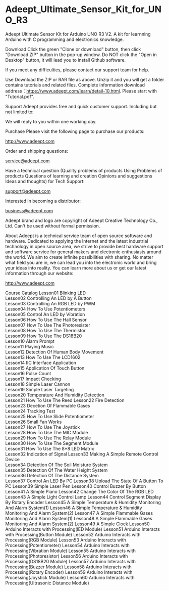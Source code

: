 # Adeept_Ultimate_Sensor_Kit_for_UNO_R3

Adeept Ultimate Sensor Kit for Arduino UNO R3 V2. A kit for learnning Arduino with C programming and electronics knowledge.

Download Click the green "Clone or download" button, then click "Download ZIP" button in the pop-up window. Do NOT click the "Open in Desktop" button, it will lead you to install Github software.

If you meet any difficulties, please contact our support team for help.

Use Download the ZIP or RAR file as above. Unzip it and you will get a folder contains tutorials and related files. Complete information download address：https://www.adeept.com/learn/detail-10.html. Please start with "Tutorial.pdf".

Support Adeept provides free and quick customer support. Including but not limited to:

We will reply to you within one working day.

Purchase Please visit the following page to purchase our products:

http://www.adeept.com

Order and shipping questions:

service@adeept.com

Have a technical question (Quality problems of products Using Problems of products Questions of learning and creation Opinions and suggestions Ideas and thoughts) for Tech Support:

support@adeept.com

Interested in becoming a distributor:

business@adeept.com

Adeept brand and logo are copyright of Adeept Creative Technology Co., Ltd. Can't be used without formal permission.

About Adeept is a technical service team of open source software and hardware. Dedicated to applying the Internet and the latest industrial technology in open source area, we strive to provide best hardware support and software service for general makers and electronic enthusiasts around the world. We aim to create infinite possibilities with sharing. No matter what field you are in, we can lead you into the electronic world and bring your ideas into reality. You can learn more about us or get our latest information through our website:

http://www.adeept.com

Course Catalog
Lesson01   Blinking LED  
Lesson02   Controlling An LED by A Button	 
Lesson03   Controlling An RGB LED by PWM	 
Lesson04   How To Use Potentiometers	 
Lesson05   Control An LED by Vibration	 
Lesson06   How To Use The Hall Sensor	  
Lesson07   How To Use The Photoresister	 
Lesson08   How To Use The Thermistor	 
Lesson09   How To Use The DS18B20 	 
Lesson10   Alarm Prompt	 
Lesson11   Playing Music	 
Lesson12   Detection Of Human Body Movement	 
Lesson13   How To Use The LCD1602	 
Lesson14   IIC Interface Application	 
Lesson15   Application Of Touch Button	 
Lesson16   Pulse Count	 
Lesson17   Impact Checking	 
Lesson18   Simple Laser Cannon	 
Lesson19   Simple Laser Targeting	 
Lesson20   Temperature And Humidity Detection	 
Lesson21   How To Use The Reed 
Lesson22   Fire Detection	 
Lesson23   Decetion Of Flammable Gases  
Lesson24   Tracking Test	  
Lesson25   How To Use Slide Potentiometer	 
Lesson26   Small Fan Works	 
Lesson27   How To Use The Joystick 	 
Lesson28   How To Use The MIC Module	  
Lesson29   How To Use The Relay Module	 
Lesson30   How To Use The Segment Module  
Lesson31   How To Use The 8*8 LED Matrix	 
Lesson32   Indication of Signal 
Lesson33   Making A Simple Remote Control Device  
Lesson34   Detection Of The Soil Moisture System	 
Lesson35   Detection Of The Water Height System	 
Lesson36   Detection Of The Distance System  
Lesson37   Control An LED By PC
Lesson38   Upload The State Of A Button To PC
Lesson39   Simple Laser Pen
Lesson40   Control Buzzer By Button
Lesson41   A Simple Piano
Lesson42   Change The Color Of The RGB LED
Lesson43   A Simple Light Control Lamp
Lesson44   Control Segment Display By Rotary Encoder
Lesson45   A Simple Temperature & Humidity Monitoring And Alarm System(1)
Lesson46   A Simple Temperature & Humidity Monitoring And Alarm System(2)
Lesson47   A Simple Flammable Gases Monitoring And Alarm System(1)
Lesson48   A Simple Flammable Gases Monitoring And Alarm System(2)
Lesson49   A Simple Clock
Lesson50   Arduino Interacts with Processing(lED Module) 
Lesson51   Arduino Interacts with Processing(Button Module) 
Lesson52   Arduino Interacts with Processing(RGB Module) 
Lesson53   Arduino Interacts with Processing(Potentiometer)
Lesson54   Arduino Interacts with Processing(Vibration Module)
Lesson55   Arduino Interacts with Processing(Photoresistor)
Lesson56   Arduino Interacts with Processing(DS18B20 Module)
Lesson57   Arduino Interacts with Processing(Buzzer Module)
Lesson58   Arduino Interacts with Processing(Rotary Encoder)
Lesson59   Arduino Interacts with Processing(Joystick Module)
Lesson60   Arduino Interacts with Processing(Ultrasonic Distance Module)
